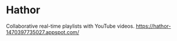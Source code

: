# Hathor
Collaborative real-time playlists with YouTube videos.
https://hathor-1470397735027.appspot.com/
